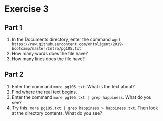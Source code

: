# Exercise 3

## Part 1

1. In the Documents directory, enter the command `wget https://raw.githubusercontent.com/ontoligent/2019-bootcamp/master/Intro/pg105.txt`
2. How many words does the file have?
2. How many lines does the file have?

## Part 2
1. Enter the command  `more pg105.txt`. What is the  text about? 
2. Find where the real text begins.
3. Enter the command `more pg105.txt | grep happiness`. What do you see?
4. Try this: `more pg105.txt | grep happiness > happiness.txt`. Then look at the directory contents. What do you see?

